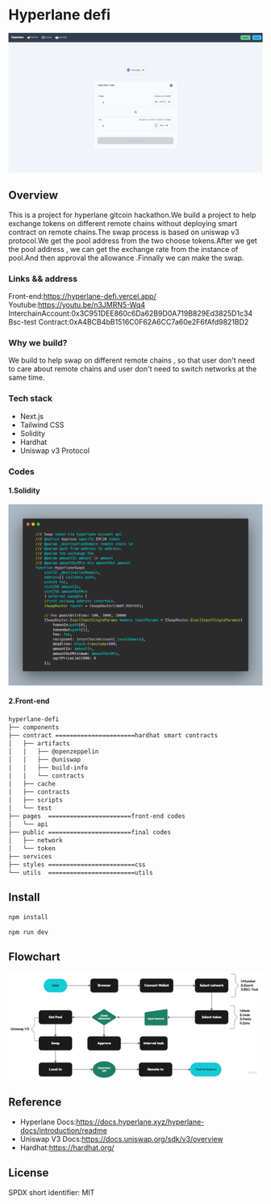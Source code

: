 # Hyperlane defi

![alt "flowchart"](/public/Hyperlane-Based-Swap.png)

## Overview

This is a project for hyperlane gitcoin hackathon.We build a project to help exchange tokens on different remote chains without deploying smart contract on remote chains.The swap process is based on uniswap v3 protocol.We get the pool address from the two choose tokens.After we get the pool address , we can get the exchange rate from the instance of pool.And then approval the allowance .Finnally we can make the swap.

### Links && address

Front-end:<https://hyperlane-defi.vercel.app/>
Youtube:<https://youtu.be/n3JMRN5-Wq4>
InterchainAccount:0x3C951DEE860c6Da62B9D0A719B829Ed3825D1c34
Bsc-test Contract:0xA4BCB4bB1516C0F62A6CC7a60e2F6fAfd9821BD2

### Why we build?

We build to help swap on different remote chains , so that user don't need to care about remote chains and user don't need to switch networks at the same time.

### Tech stack

- Next.js
- Tailwind CSS
- Solidity
- Hardhat
- Uniswap v3 Protocol

### Codes

#### 1.Solidity

![alt "solidity"](/public/carbon-1.png)

#### 2.Front-end

```shell
hyperlane-defi
├── components
├── contract ======================hardhat smart contracts
│   ├── artifacts
│   │   ├── @openzeppelin
│   │   ├── @uniswap
│   │   ├── build-info
│   │   └── contracts
│   ├── cache
│   ├── contracts
│   ├── scripts
│   └── test
├── pages  =======================front-end codes
│   └── api
├── public =======================final codes
│   ├── network
│   └── token
├── services
├── styles ========================css
└── utils  ========================utils
```

## Install

```shell
npm install
```

```shell
npm run dev
```

## Flowchart

![alt "flowchart"](/public/Hyperlane-Flowchart.jpg)

## Reference

- Hyperlane Docs:<https://docs.hyperlane.xyz/hyperlane-docs/introduction/readme>
- Uniswap V3 Docs:<https://docs.uniswap.org/sdk/v3/overview>
- Hardhat:<https://hardhat.org/>

## License

SPDX short identifier: MIT
